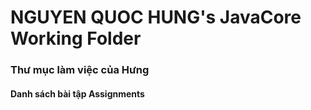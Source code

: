 ﻿# NGUYEN QUOC HUNG's JavaCore Working Folder
### Thư mục làm việc của Hưng
#### Danh sách bài tập Assignments
